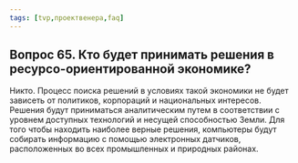 ```yaml
---
tags: [tvp,проектвенера,faq]
---
```

## Вопрос 65. Кто будет принимать решения в ресурсо-ориентированной экономике?

Никто. Процесс поиска решений в условиях такой экономики не будет зависеть от политиков, корпораций и национальных интересов. Решения будут приниматься аналитическим путем в соответствии с уровнем доступных технологий и несущей способностью Земли. Для того чтобы находить наиболее верные решения, компьютеры будут собирать информацию с помощью электронных датчиков, расположенных во всех промышленных и природных районах.